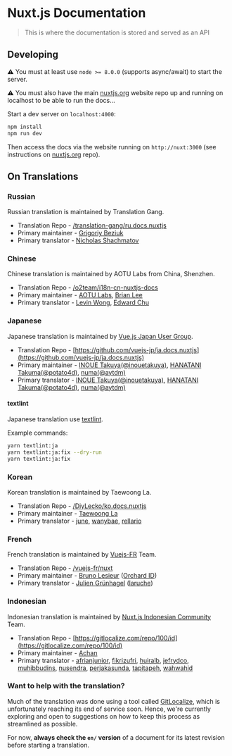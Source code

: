 # Nuxt.js Documentation

> This is where the documentation is stored and served as an API

## Developing

:warning: You must at least use `node >= 8.0.0` (supports async/await) to start the server.

:warning: You must also have the main [nuxtjs.org](https://github.com/nuxt/nuxtjs.org) website repo up and running on localhost to be able to run the docs...

Start a dev server on `localhost:4000`:

```bash
npm install
npm run dev
```

Then access the docs via the website running on `http://nuxt:3000` (see instructions on [nuxtjs.org](https://github.com/nuxt/nuxtjs.org) repo).

## On Translations

### Russian

Russian translation is maintained by Translation Gang.

* Translation Repo - [/translation-gang/ru.docs.nuxtjs](https://github.com/translation-gang/ru.docs.nuxtjs)
* Primary maintainer - [Grigoriy Beziuk](https://gbezyuk.github.io)
* Primary translator - [Nicholas Shachmatov](https://github.com/theOnlyBoy)

### Chinese

Chinese translation is maintained by AOTU Labs from China, Shenzhen.

* Translation Repo - [/o2team/i18n-cn-nuxtjs-docs](https://github.com/o2team/i18n-cn-nuxtjs-docs)
* Primary maintainer - [AOTU Labs](https://aotu.io), [Brian Lee](https://github.com/warriorBrian)
* Primary translator - [Levin Wong](http://faso.me), [Edward Chu](https://github.com/chuyik)

### Japanese

Japanese translation is maintained by [Vue.js Japan User Group](https://github.com/vuejs-jp/home).

* Translation Repo - [https://github.com/vuejs-jp/ja.docs.nuxtjs](https://github.com/vuejs-jp/ja.docs.nuxtjs)
* Primary maintainer - [INOUE Takuya(@inouetakuya)](http://blog.inouetakuya.info/), [HANATANI Takuma(@potato4d)](https://github.com/potato4d), [numa(@aytdm)](https://github.com/aytdm)
* Primary translator - [INOUE Takuya(@inouetakuya)](https://github.com/inouetakuya), [HANATANI Takuma(@potato4d)](https://github.com/potato4d), [numa(@aytdm)](https://github.com/aytdm)

#### textlint

Japanese translation use [textlint](https://github.com/textlint/textlint).

Example commands:

```bash
yarn textlint:ja
yarn textlint:ja:fix --dry-run
yarn textlint:ja:fix
```

### Korean

Korean translation is maintained by Taewoong La.

* Translation Repo - [/DiyLecko/ko.docs.nuxtjs](https://github.com/DiyLecko/ko.docs.nuxtjs)
* Primary maintainer - [Taewoong La](http://blog.naver.com/diy_lecko)
* Primary translator - [june](http://jicjjang.github.io), [wanybae](https://github.com/wanybae), [rellario](https://github.com/rellario)

### French

French translation is maintained by [Vuejs-FR](https://github.com/vuejs-fr/nuxt/issues/1) Team.

* Translation Repo - [/vuejs-fr/nuxt](https://github.com/vuejs-fr/nuxt)
* Primary maintainer - [Bruno Lesieur](https://www.lesieur.name/) ([Orchard ID](https://www.orchard-id.com/))
* Primary translator - [Julien Grünhagel](https://rspt.io/) ([laruche](https://laruche.io))

### Indonesian

Indonesian translation is maintained by [Nuxt.js Indonesian Community](https://github.com/nuxtjs-id) Team.

* Translation Repo - [https://gitlocalize.com/repo/100/id](https://gitlocalize.com/repo/100/id)
* Primary maintainer - [Achan](http://achan.id/)
* Primary translator - [afrianjunior](https://github.com/afrianjunior), [fikrizufri](https://github.com/fikrizufri), [huiralb](https://github.com/huiralb), [jefrydco](https://github.com/jefrydco), [muhibbudins](https://github.com/muhibbudins), [nusendra](https://github.com/nusendra), [perjakasunda](https://github.com/perjakasunda), [tapitapeh](https://github.com/tapitapeh), [wahwahid](https://github.com/wahwahid)



### Want to help with the translation?

[gl]: https://gitlocalize.com

Much of the translation was done using a tool called [GitLocalize][gl], which is unfortunately reaching its end of service soon. Hence, we're currently exploring and open to suggestions on how to keep this process as streamlined as possible.

For now, **always check the `en/` version** of a document for its latest revision before starting a translation.
